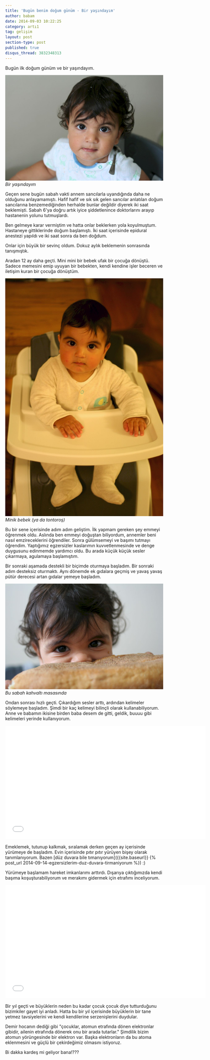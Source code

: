 ```yaml
---
title: 'Bugün benim doğum günüm - Bir yaşındayım'
author: babam
date: 2014-09-03 10:22:25
category: artı1
tag: gelişim
layout: post
section-type: post
published: true
disqus_thread: 3832348313
---
```


Bugün ilk doğum günüm ve bir yaşındayım.

![Bir yaşındayım](/img/posts/bu_sabah_kahvaltida.jpg)
*Bir yaşındayım*

Geçen sene bugün sabah vakti annem sancılarla uyandığında daha ne olduğunu anlayamamıştı. Hafif hafif ve sık sık gelen sancılar anlatılan doğum sancılarına benzemediğinden herhalde bunlar değildir diyerek iki saat beklemişti. Sabah 6'ya doğru artık iyice şiddetlenince doktorlarını arayıp hastanenin yolunu tutmuşlardı.

Ben gelmeye karar vermiştim ve hatta onlar beklerken yola koyulmuştum. Hastaneye gittiklerinde doğum başlamıştı. İki saat içerisinde epidural anestezi yapıldı ve iki saat sonra da ben doğdum.

Onlar için büyük bir sevinç oldum. Dokuz aylık beklemenin sonrasında tanışmıştık.

Aradan 12 ay daha geçti. Mini mini bir bebek ufak bir çocuğa dönüştü. Sadece memesini emip uyuyan bir bebekten, kendi kendine işler beceren ve iletişim kuran bir çocuğa dönüştüm.

![Minik bebek (ya da tontoroş)](/img/posts/minik_bebek.jpg)
*Minik bebek (ya da tontoroş)*

Bu bir sene içerisinde adım adım geliştim. İlk yapmam gereken şey emmeyi öğrenmek oldu. Aslında ben emmeyi doğuştan biliyordum, annemler beni nasıl emzireceklerini öğrendiler. Sonra gülümsemeyi ve başımı tutmayı öğrendim. Yaptığımız egzersizler kaslarımın kuvvetlenmesinde ve denge duygusunu edinmemde yardımcı oldu. Bu arada küçük küçük sesler çıkarmaya, agulamaya başlamıştım.

Bir sonraki aşamada destekli bir biçimde oturmaya başladım. Bir sonraki adım desteksiz oturmaktı. Aynı dönemde ek gıdalara geçmiş ve yavaş yavaş pütür derecesi artan gıdalar yemeye başladım.

![Bu sabah kahvaltı masasında](/img/posts/bir_yas.jpg)
*Bu sabah kahvaltı masasında*

Ondan sonrası hızlı geçti. Çıkardığım sesler arttı, ardından kelimeler söylemeye başladım. Şimdi bir kaç kelimeyi bilinçli olarak kullanabiliyorum. Anne ve babamın ikisine birden baba desem de gitti, geldik, buuuu gibi kelimeleri yerinde kullanıyorum.

<iframe src="//www.youtube.com/embed/mynENN2L798" width="640" height="360" frameborder="0" allowfullscreen="allowfullscreen"></iframe>

Emeklemek, tutunup kalkmak, sıralamak derken geçen ay içerisinde yürümeye de başladım. Evin içerisinde pıtır pıtır yürüyen bişey olarak tanımlanıyorum. Bazen [düz duvara bile tımanıyorum]({{site.baseurl}} {% post_url 2014-09-14-egzersizlerim-duz-duvara-tirmaniyorum %}) :)

Yürümeye başlamam hareket imkanlarımı arttırdı. Dışarıya çıktığımızda kendi başıma koşuşturabiliyorum ve merakımı gidermek için etrafımı inceliyorum.

<iframe src="//www.youtube.com/embed/tzFSla_Zo4s" width="640" height="360" frameborder="0" allowfullscreen="allowfullscreen"></iframe>

Bir yıl geçti ve büyüklerin neden bu kadar çocuk çocuk diye tutturduğunu bizimkiler gayet iyi anladı. Hatta bu bir yıl içerisinde büyüklerin bir tane yetmez tavsiyelerini ve kendi kendilerine serzenişlerini duydular.

Demir hocanın dediği gibi "çocuklar, atomun etrafında dönen elektronlar gibidir, ailenin etrafında dönerek onu bir arada tutarlar." Şimdilik bizim atomun yörüngesinde bir elektron var. Başka elektronların da bu atoma eklenmesini ve güçlü bir çekirdeğimiz olmasını istiyoruz.

Bi dakka kardeş mi geliyor bana!???
